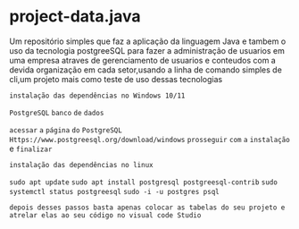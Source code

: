 # project-data.java
Um repositório simples que faz a aplicação da linguagem Java e tambem o uso da tecnologia postgreeSQL para fazer a administração de usuarios em uma empresa atraves de gerenciamento de usuarios e conteudos com a devida organização em cada setor,usando a linha de comando simples de cli,um projeto mais como teste de uso dessas tecnologias
 
`instalação das dependências no Windows 10/11`

 `PostgreSQL` `banco` `de` `dados`

`acessar` `a` `página` `do` `PostgreSQL`
`Https://www.postgreesql.org/download/windows`
`prosseguir` `com` `a` `instalação` e `finalizar`


`instalação das dependências no linux`

`sudo apt update`
`sudo apt install postgresql postgreesql-contrib`
`sudo systemctl status postgreesql`
 `sudo -i -u postgres psql`

`depois desses passos basta apenas colocar as tabelas do seu projeto e atrelar elas ao seu código no visual code Studio`